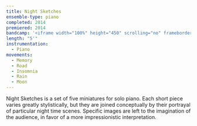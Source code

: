 ```yaml
---
title: Night Sketches
ensemble-type: piano
completed: 2014
premiered: 2014
bandcamp: '<iframe width="100%" height="450" scrolling="no" frameborder="no" allow="autoplay" src="https://w.soundcloud.com/player/?url=https%3A//api.soundcloud.com/playlists/34222507&color=%23ff5500&auto_play=false&hide_related=false&show_comments=true&show_user=true&show_reposts=false&show_teaser=true"></iframe>'
length: "5'"
instrumentation:
  - Piano
movements:
  - Memory
  - Road
  - Insomnia
  - Rain
  - Moon
---
```


Night Sketches is a set of five miniatures for solo piano. Each short piece varies greatly stylistically, but they are joined conceptually by their portrayal of particular night time scenes. Specific images are left to the imagination of the audience, in favor of a more impressionistic interpretation.
